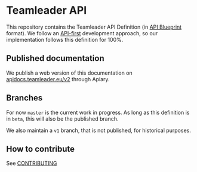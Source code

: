 # Teamleader API

This repository contains the Teamleader API Definition (in [API Blueprint](https://apiblueprint.org/) format). We follow an [API-first]('./docs/api-first.md) development approach, so our implementation follows this definition for 100%.

## Published documentation

We publish a web version of this documentation on [apidocs.teamleader.eu/v2](http://apidocs.teamleader.eu/v2) through Apiary.

## Branches

For now `master` is the current work in progress.
As long as this definition is in `beta`, this will also be the published branch.

We also maintain a `v1` branch, that is not published, for historical purposes.

## How to contribute

See [CONTRIBUTING](CONTRIBUTING.md)
